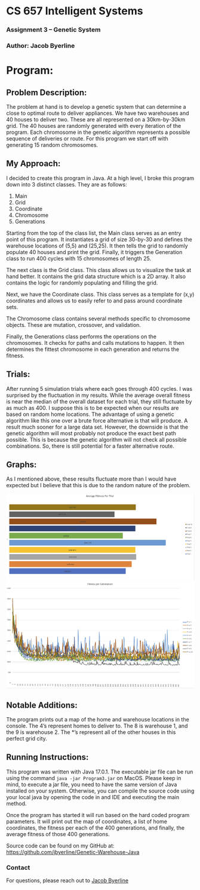 # CS 657 Intelligent Systems

### Assignment 3 – Genetic System

### Author: Jacob Byerline

# Program:

## Problem Description:
The problem at hand is to develop a genetic system that can determine a close to optimal route to deliver appliances. We have two warehouses and 40 houses to deliver two. These are all represented on a 30km-by-30km grid. The 40 houses are randomly generated with every iteration of the program. Each chromosome in the genetic algorithm represents a possible sequence of deliveries or route. For this program we start off with generating 15 random chromosomes.


## My Approach:
I decided to create this program in Java. At a high level, I broke this program down into 3 distinct classes. They are as follows:

1.	Main
2.	Grid
3.	Coordinate
4.	Chromosome
5.	Generations

Starting from the top of the class list, the Main class serves as an entry point of this program. It instantiates a grid of size 30-by-30 and defines the warehouse locations of (5,5) and (25,25). It then tells the grid to randomly populate 40 houses and print the grid. Finally, it triggers the Generation class to run 400 cycles with 15 chromosomes of length 25.

The next class is the Grid class. This class allows us to visualize the task at hand better. It contains the grid data structure which is a 2D array. It also contains the logic for randomly populating and filling the grid.

Next, we have the Coordinate class. This class serves as a template for (x,y) coordinates and allows us to easily refer to and pass around coordinate sets.

The Chromosome class contains several methods specific to chromosome objects. These are mutation, crossover, and validation.

Finally, the Generations class performs the operations on the chromosomes. It checks for paths and calls mutations to happen. It then determines the fittest chromosome in each generation and returns the fitness.

## Trials:
After running 5 simulation trials where each goes through 400 cycles. I was surprised by the fluctuation in my results. While the average overall fitness is near the median of the overall dataset for each trial, they still fluctuate by as much as 400. I suppose this is to be expected when our results are based on random home locations. The advantage of using a genetic algorithm like this one over a brute force alternative is that will produce. A result much sooner for a large data set. However, the downside is that the genetic algorithm will most probably not produce the exact best path possible. This is because the genetic algorithm will not check all possible combinations. So, there is still potential for a faster alternative route.


## Graphs:
As I mentioned above, these results fluctuate more than I would have expected but I believe that this is due to the random nature of the problem.

![Graph 1](https://github.com/jbyerline/Genetic-Warehouse-Java/blob/master/Graph1.png?raw=true)
![Graph 2](https://github.com/jbyerline/Genetic-Warehouse-Java/blob/master/Graph2.png?raw=true)

## Notable Additions:
The program prints out a map of the home and warehouse locations in the console. The 4’s represent homes to deliver to. The 8 is warehouse 1, and the 9 is warehouse 2. The *’s represent all of the other houses in this perfect grid city.

## Running Instructions:
This program was written with Java 17.0.1. The executable jar file can be run using the command `java -jar Program3.jar` on MacOS. Please keep in mind, to execute a jar file, you need to have the same version of Java installed on your system. Otherwise, you can compile the source code using your local java by opening the code in and IDE and executing the main method.

Once the program has started it will run based on the hard coded program parameters. It will print out the map of coordinates, a list of home coordinates, the fitness per each of the 400 generations, and finally, the average fitness of those 400 generations.

Source code can be found on my GitHub at: https://github.com/jbyerline/Genetic-Warehouse-Java

### Contact
For questions, please reach out to [Jacob Byerline](mailto:jbyerline@gmail.com)